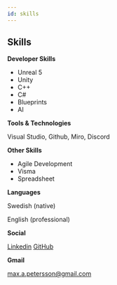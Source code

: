 ```yaml
---
id: skills
---
```


## Skills

**Developer Skills**

- Unreal 5 
- Unity
- C++
- C#
- Blueprints
- AI

**Tools & Technologies**

Visual Studio, Github,
Miro, Discord

**Other Skills**

- Agile Development
- Visma
- Spreadsheet

**Languages**

Swedish (native)

English (professional)


**Social**

[Linkedin](https://linkedin.com/in/max-petersson-26369a261/)
[GitHub](https://github.com/Max-Petersson)

**Gmail**

max.a.petersson@gmail.com